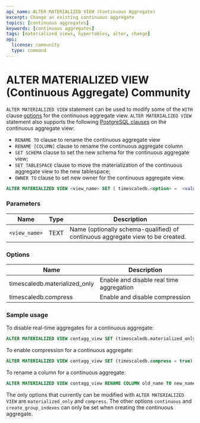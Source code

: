 ```yaml
---
api_name: ALTER MATERIALIZED VIEW (Continuous Aggregate)
excerpt: Change an existing continuous aggregate
topics: [continuous aggregates]
keywords: [continuous aggregates]
tags: [materialized views, hypertables, alter, change]
api:
  license: community
  type: command
---
```


# ALTER MATERIALIZED VIEW (Continuous Aggregate) <Tag type="community">Community</Tag>

`ALTER MATERIALIZED VIEW` statement can be used to modify some of the `WITH`
clause [options][create_materialized_view] for the continuous aggregate view.
`ALTER MATERIALIZED VIEW` statement also supports the following
[PostgreSQL clauses][postgres-alterview] on the
continuous aggregate view:

*   `RENAME TO` clause to rename the continuous aggregate view
*   `RENAME [COLUMN]` clause to rename the continuous aggregate column
*   `SET SCHEMA` clause to set the new schema for the continuous aggregate view;
*   `SET TABLESPACE` clause to move the materialization of the continuous
  aggregate view to the new tablespace;
*   `OWNER TO` clause to set new owner for the continuous aggregate view.

``` sql
ALTER MATERIALIZED VIEW <view_name> SET ( timescaledb.<option> =  <value> [, ... ] )
```

### Parameters

|Name|Type|Description|
|---|---|---|
| `<view_name>` | TEXT | Name (optionally schema-qualified) of continuous aggregate view to be created.|

### Options

|Name|Description|
|-|-|
|timescaledb.materialized_only|Enable and disable real time aggregation|
|timescaledb.compress|Enable and disable compression|

### Sample usage

To disable real-time aggregates for a
continuous aggregate:

```sql
ALTER MATERIALIZED VIEW contagg_view SET (timescaledb.materialized_only = true);
```

To enable compression for a continuous aggregate:

```sql
ALTER MATERIALIZED VIEW contagg_view SET (timescaledb.compress = true);
```

To rename a column for a continuous aggregate:

```sql
ALTER MATERIALIZED VIEW contagg_view RENAME COLUMN old_name TO new_name;
```

The only options that currently can be modified with `ALTER
MATERIALIZED VIEW` are `materialized_only` and `compress`. The other options
`continuous` and `create_group_indexes` can only be set when creating
the continuous aggregate.

[create_materialized_view]: /api/:currentVersion:/continuous-aggregates/create_materialized_view/#parameters
[postgres-alterview]: https://www.postgresql.org/docs/current/sql-alterview.html
